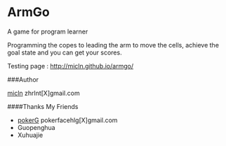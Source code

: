 ArmGo
=====

A game for program learner

Programming the copes to leading the arm to move the cells, achieve the goal state and you can get your scores.

Testing page : http://micln.github.io/armgo/

###Author

[micln](https://github.com/micln) zhrlnt[X]gmail.com

####Thanks My Friends

- [pokerG](https://github.com/pokerG) pokerfacehlg[X]gmail.com
- Guopenghua
- Xuhuajie
